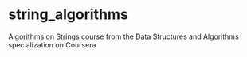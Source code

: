# string_algorithms
Algorithms on Strings course from the Data Structures and Algorithms specialization on Coursera
